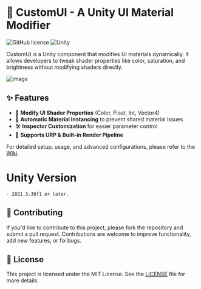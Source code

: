 # 🎨 CustomUI - A Unity UI Material Modifier

![GitHub license](https://img.shields.io/badge/license-MIT-blue.svg) 
![Unity](https://img.shields.io/badge/Unity-2021.3%2B-orange)

CustomUI is a Unity component that modifies UI materials dynamically. It allows developers to tweak shader properties like color, saturation, and brightness without modifying shaders directly.

![image](https://github.com/user-attachments/assets/ca5f1823-42db-47f9-851c-edf6a083d3d7)


## ✨ Features
- 🎨 **Modify UI Shader Properties** (Color, Float, Int, Vector4)
- 🔄 **Automatic Material Instancing** to prevent shared material issues
- 🛠️ **Inspector Customization** for easier parameter control
- 🚀 **Supports URP & Built-in Render Pipeline**

For detailed setup, usage, and advanced configurations, please refer to the [Wiki](https://github.com/dennis112999/2D-Procedural-Dungeon/wiki).

# Unity Version
    - 2021.3.36f1 or later.

## 🤝 Contributing

If you'd like to contribute to this project, please fork the repository and submit a pull request. Contributions are welcome to improve functionality, add new features, or fix bugs.

## 📝 License

This project is licensed under the MIT License. See the [LICENSE](LICENSE) file for more details.
